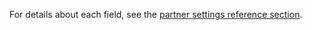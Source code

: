 <!-- markdownlint-disable-file MD041 -->
For details about each field, see the [partner settings reference section](../partner/partner-settings.md).
